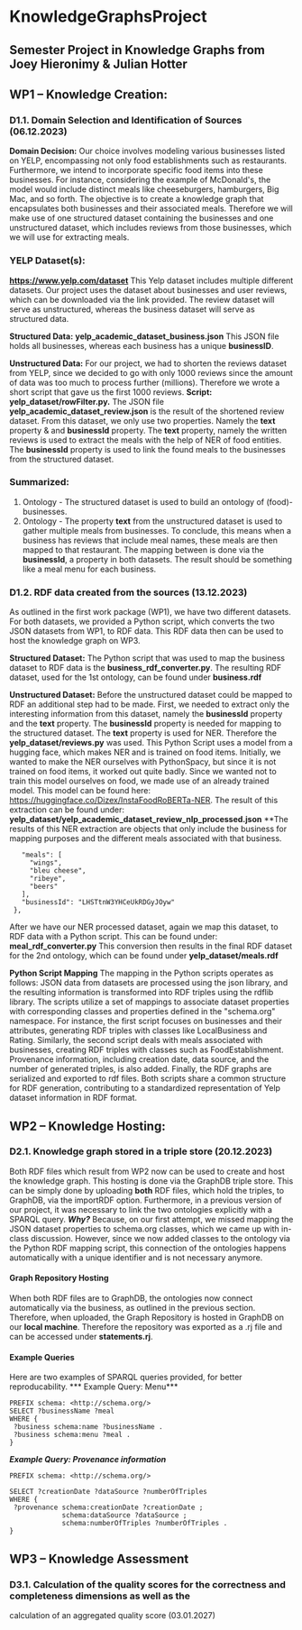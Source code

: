 # KnowledgeGraphsProject
## Semester Project in Knowledge Graphs from Joey Hieronimy & Julian Hotter

## WP1 – Knowledge Creation:
### D1.1. Domain Selection and Identification of Sources (06.12.2023)
**Domain Decision:** Our choice involves modeling various businesses listed on YELP, encompassing not only food establishments such as restaurants. Furthermore, we intend to incorporate specific food items into these businesses. For instance, considering the example of McDonald's, the model would include distinct meals like cheeseburgers, hamburgers, Big Mac, and so forth. The objective is to create a knowledge graph that encapsulates both businesses and their associated meals.
Therefore we will make use of one structured dataset containing the businesses and one unstructured dataset, which includes reviews from those businesses, which we will use for extracting meals.

### YELP Dataset(s): 
**https://www.yelp.com/dataset**
This Yelp dataset includes multiple different datasets.
Our project uses the dataset about businesses and user reviews, which can be downloaded via the link provided.
The review dataset will serve as unstructured, whereas the business dataset will serve as structured data.

**Structured Data:**
**yelp_academic_dataset_business.json**
This JSON file holds all businesses, whereas each business has a unique **businessID**.

**Unstructured Data:**
For our project, we had to shorten the reviews dataset from YELP, since we decided to go with only 1000 reviews since the amount of data was too much to process further (millions).
Therefore we wrote a short script that gave us the first 1000 reviews. **Script: yelp_dataset/rowFilter.py.**
The JSON file **yelp_academic_dataset_review.json** is the result of the shortened review dataset. 
From this dataset, we only use two properties. Namely the **text** property & and **businessId** property.
The **text** property, namely the written reviews is used to extract the meals with the help of NER of food entities.
The **businessId** property is used to link the found meals to the businesses from the structured dataset.

### Summarized:
1. Ontology - The structured dataset is used to build an ontology of (food)-businesses.
2. Ontology - The property **text** from the unstructured dataset is used to gather multiple meals from businesses.
   To conclude, this means when a business has reviews that include meal names, these meals are then mapped to that restaurant.
The mapping between is done via the **businessId**, a property in both datasets.
The result should be something like a meal menu for each business.


### D1.2. RDF data created from the sources (13.12.2023)
As outlined in the first work package (WP1), we have two different datasets.
For both datasets, we provided a Python script, which converts the two JSON datasets from WP1, to RDF data.
This RDF data then can be used to host the knowledge graph on WP3.

**Structured Dataset:**
The Python script that was used to map the business dataset to RDF data is the **business_rdf_converter.py**.
The resulting RDF dataset, used for the 1st ontology, can be found under **business.rdf**

**Unstructured Dataset:**
Before the unstructured dataset could be mapped to RDF an additional step had to be made.
First, we needed to extract only the interesting information from this dataset, namely the **businessId** property and the **text** property.
The **businessId** property is needed for mapping to the structured dataset.
The **text** property is used for NER.
Therefore the **yelp_dataset/reviews.py** was used. 
This Python Script uses a model from a hugging face, which makes NER and is trained on food items.
Initially, we wanted to make the NER ourselves with PythonSpacy, but since it is not trained on food items, it worked out quite badly. 
Since we wanted not to train this model ourselves on food, we made use of an already trained model. 
This model can be found here: https://huggingface.co/Dizex/InstaFoodRoBERTa-NER.
The result of this extraction can be found under: **yelp_dataset/yelp_academic_dataset_review_nlp_processed.json**
**The results of this NER extraction are objects that only include the business for mapping purposes and the different meals associated with that business.
 ``` {
    "meals": [
      "wings",
      "bleu cheese",
      "ribeye",
      "beers"
    ],
    "businessId": "LHSTtnW3YHCeUkRDGyJOyw"
  },
```
After we have our NER processed dataset, again we map this dataset, to RDF data with a Python script.
This can be found under: **meal_rdf_converter.py**
This conversion then results in the final RDF dataset for the 2nd ontology, which can be found under **yelp_dataset/meals.rdf**

**Python Script Mapping**
The mapping in the Python scripts operates as follows: JSON data from datasets are processed using the json library, and the resulting information is transformed into RDF triples using the rdflib library. The scripts utilize a set of mappings to associate dataset properties with corresponding classes and properties defined in the "schema.org" namespace. For instance, the first script focuses on businesses and their attributes, generating RDF triples with classes like LocalBusiness and Rating. Similarly, the second script deals with meals associated with businesses, creating RDF triples with classes such as FoodEstablishment. Provenance information, including creation date, data source, and the number of generated triples, is also added. Finally, the RDF graphs are serialized and exported to rdf files. Both scripts share a common structure for RDF generation, contributing to a standardized representation of Yelp dataset information in RDF format.

## WP2 – Knowledge Hosting:
### D2.1. Knowledge graph stored in a triple store (20.12.2023)
Both RDF files which result from WP2 now can be used to create and host the knowledge graph.
This hosting is done via the GraphDB triple store.
This can be simply done by uploading **both** RDF files, which hold the triples, to GraphDB, via the importRDF option.
Furthermore, in a previous version of our project, it was necessary to link the two ontologies explicitly with a SPARQL query.
***Why?***
Because, on our first attempt, we missed mapping the JSON dataset properties to schema.org classes, which we came up with in-class discussion.
However, since we now added classes to the ontology via the Python RDF mapping script, this connection of the ontologies happens automatically with a unique identifier and is not necessary anymore.

#### Graph Repository Hosting
When both RDF files are to GraphDB, the ontologies now connect automatically via the business, as outlined in the previous section.
Therefore, when uploaded, the Graph Repository is hosted in GraphDB on our **local machine**. 
Therefore the repository was exported as a .rj file and can be accessed under **statements.rj**.

#### Example Queries
Here are two examples of SPARQL queries provided, for better reproducability.
*** Example Query: Menu***
 ```
PREFIX schema: <http://schema.org/>
SELECT ?businessName ?meal
WHERE {
  ?business schema:name ?businessName .
  ?business schema:menu ?meal .
}
```
***Example Query: Provenance information***
 ```
PREFIX schema: <http://schema.org/>

SELECT ?creationDate ?dataSource ?numberOfTriples
WHERE {
  ?provenance schema:creationDate ?creationDate ;
              schema:dataSource ?dataSource ;
              schema:numberOfTriples ?numberOfTriples .
}
```
## WP3 – Knowledge Assessment
### D3.1. Calculation of the quality scores for the correctness and completeness dimensions as well as the
calculation of an aggregated quality score (03.01.2027)

